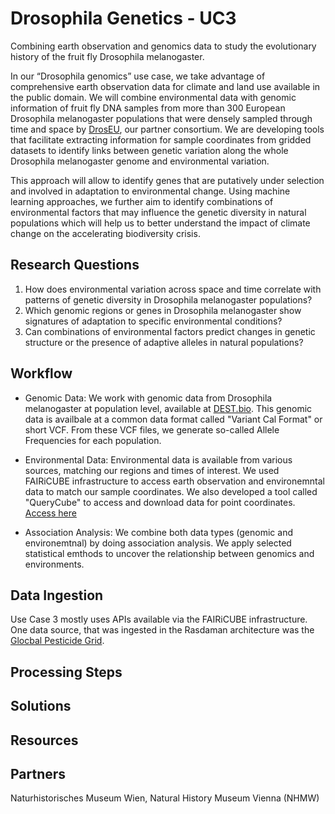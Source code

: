  # Drosophila Genetics - UC3

Combining earth observation and genomics data to study the evolutionary history of the fruit fly Drosophila melanogaster.

In our “Drosophila genomics” use case, we take advantage of comprehensive earth observation data for climate and land use available in the public domain. We will combine environmental data with genomic information of fruit fly DNA samples from more than 300 European Drosophila melanogaster populations that were densely sampled through time and space by [DrosEU](https://droseu.net), our partner consortium. We are developing tools that facilitate extracting information for sample coordinates from gridded datasets to identify links between genetic variation along the whole Drosophila melanogaster genome and environmental variation.

This approach will allow to identify genes that are putatively under selection and involved in adaptation to environmental change. Using machine learning approaches, we further aim to identify combinations of environmental factors that may influence the genetic diversity in natural populations which will help us to better understand the impact of climate change on the accelerating biodiversity crisis.


## Research Questions

1. How does environmental variation across space and time correlate with patterns of genetic diversity in Drosophila melanogaster populations?
2. Which genomic regions or genes in Drosophila melanogaster show signatures of adaptation to specific environmental conditions?
3. Can combinations of environmental factors predict changes in genetic structure or the presence of adaptive alleles in natural populations?

## Workflow

- Genomic Data: We work with genomic data from Drosophila melanogaster at population level, available at [DEST.bio](https://dest.bio/). This genomic data is availbale at a common data format called "Variant Cal Format" or short VCF. From these VCF files, we generate so-called Allele Frequencies for each population.

- Environmental Data: Environmental data is available from various sources, matching our regions and times of interest. We used FAIRiCUBE infrastructure to access earth observation and environemntal data to match our sample coordinates. We also developed a tool called "QueryCube" to access and download data for point coordinates. [Access here]()
  
- Association Analysis: We combine both data types (genomic and environemtnal) by doing association analysis. We apply selected statistical emthods to uncover the relationship between genomics and environments. 

## Data Ingestion 

Use Case 3 mostly uses APIs available via the FAIRiCUBE infrastructure. One data source, that was ingested in the Rasdaman architecture was the [Glocbal Pesticide Grid](https://www.earthdata.nasa.gov/news/new-agricultural-pesticide-use-dataset-nasas-sedac).

## Processing Steps

## Solutions

## Resources

## Partners

Naturhistorisches Museum Wien, Natural History Museum Vienna (NHMW)
